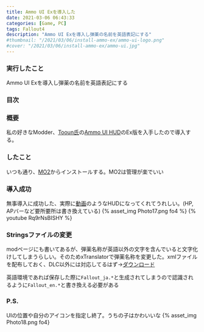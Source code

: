 ```yaml
---
title: Ammo UI Exを導入した
date: 2021-03-06 06:43:33
categories: [Game, PC]
tags: Fallout4
description: "Ammo UI Exを導入し弾薬の名前を英語表記にする"
#thumbnail: "/2021/03/06/install-ammo-ex/ammo-ui-logo.png"
#cover: "/2021/03/06/install-ammo-ex/ammo-ui.jpg"
---
```


### 実行したこと
Ammo UI Exを導入し弾薬の名前を英語表記にする

### 目次
<!-- toc -->

### 概要
私の好きなModder、[Tooun氏](https://www.patreon.com/tooun)の[Ammo UI HUD](https://www.nexusmods.com/fallout4/mods/42915)のEx版を入手したので導入する。
<!-- more -->

### したこと
いつも通り、[MO2](https://www.nexusmods.com/skyrimspecialedition/mods/6194)からインストールする。MO2は管理が楽でいい

### 導入成功
無事導入に成功した、実際に[動画](https://www.youtube.com/watch?v=Rq9rNsBISHY)のようなHUDになってくれてうれしい。(HP, APバーなど要所要所は書き換えている)
{% asset_img Photo17.png fo4 %}
{% youtube Rq9rNsBISHY %}

### Stringsファイルの変更
modページにも書いてあるが、弾薬名称が英語以外の文字を含んでいると文字化けしてしまうらしい。そのためxTranslatorで弾薬名称を変更した。xmlファイルを配布しておく、DLC以外には対応してるはず→[ダウンロード](https://file.m0r016.net/index.php/s/A2r5R6AwoPWEXLr)

英語環境であれば保存した際に`Fallout_ja.*`と生成されてしまうので認識されるように`Fallout_en.*`と書き換える必要がある

### P.S.
UIの位置や自分のアイコンを指定し終了。うちの子はかわいいな
{% asset_img Photo18.png fo4}